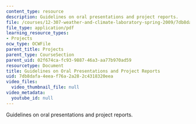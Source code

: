 ```yaml
---
content_type: resource
description: Guidelines on oral presentations and project reports.
file: /courses/12-307-weather-and-climate-laboratory-spring-2009/7db8dafa4eeaf76a2a282c4318320eea_report.pdf
file_type: application/pdf
learning_resource_types:
- Projects
ocw_type: OCWFile
parent_title: Projects
parent_type: CourseSection
parent_uid: 02f674ca-fc93-9887-46a3-aa77b970ad59
resourcetype: Document
title: Guidelines on Oral Presentations and Project Reports
uid: 7db8dafa-4eea-f76a-2a28-2c4318320eea
video_files:
  video_thumbnail_file: null
video_metadata:
  youtube_id: null
---
```

Guidelines on oral presentations and project reports.